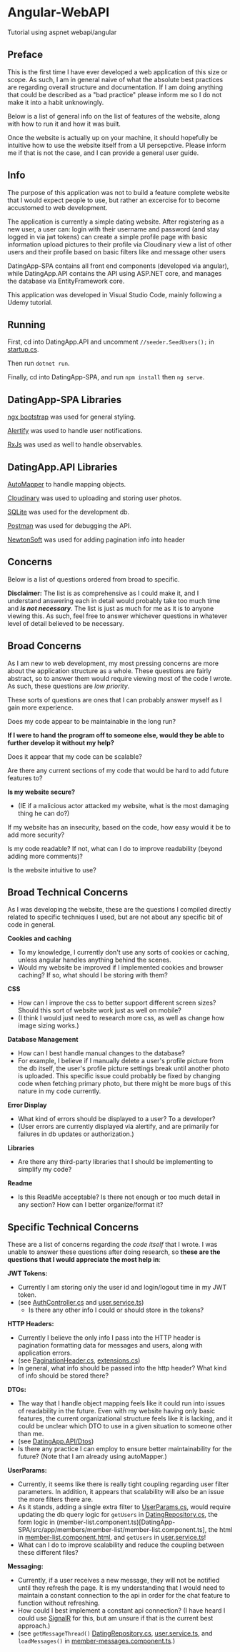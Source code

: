 # Angular-WebAPI
Tutorial using aspnet webapi/angular

## Preface

This is the first time I have ever developed a web application of this size or scope.
As such, I am in general naive of what the absolute best practices are regarding overall structure and documentation.
If I am doing anything that could be described as a "bad practice" please inform me so I do not make it into a habit unknowingly. 

Below is a list of general info on the list of features of the website, along with how to run it and how it was built.

Once the website is actually up on your machine, it should hopefully be intuitive how to use the website itself from a UI persepctive.
Please inform  me if that is not the case, and I can provide a general user guide.

## Info

The purpose of this application was not to build a feature complete website that I would expect people to use, but rather an excercise for to become accustomed to web development.

The application is currently a simple dating website.
After registering as a new user, a user can:
  login with their username and password (and stay logged in via jwt tokens)
  can create a simple profile page with basic information
  upload pictures to their profile via Cloudinary
  view a list of other users and their profile based on basic filters
  like and message other users

DatingApp-SPA contains all front end components (developed via angular), 
while DatingApp.API contains the API using ASP.NET core, and manages the database via EntityFramework core.

This application was developed in Visual Studio Code, mainly following a Udemy tutorial.

## Running

First, cd into DatingApp.API and uncomment `//seeder.SeedUsers();` in [startup.cs](DatingApp.API/Startup.cs). 

Then run `dotnet run`.

Finally, cd into DatingApp-SPA, and run `npm install` then `ng serve`. 

## DatingApp-SPA Libraries

[ngx bootstrap](https://valor-software.com/ngx-bootstrap/#/) was used for general styling.

[Alertify](https://alertifyjs.com/) was used to handle user notifications.

[RxJs](http://reactivex.io/) was used as well to handle observables.

## DatingApp.API Libraries

[AutoMapper](https://automapper.org/) to handle mapping objects.

[Cloudinary](https://cloudinary.com/) was used to uploading and storing user photos.

[SQLite](https://www.sqlite.org/index.html) was used for the development db.

[Postman](https://www.getpostman.com/) was used for debugging the API.

[NewtonSoft](https://www.newtonsoft.com/json) was used for adding pagination info into header

## Concerns
Below is a list of questions ordered from broad to specific. 

**Disclaimer:** The list is as comprehensive as I could make it, and I understand answering each in detail would probably take too much time and **_is not necessary_**. 
The list is just as much for me as it is to anyone viewing this. 
As such, feel free to answer whichever questions in whatever level of detail believed to be necessary.
  
## Broad Concerns

As I am new to web development, my most pressing concerns are more about the application structure as a whole.
These questions are fairly abstract, so to answer them would require viewing most of the code I wrote. 
As such, these questions are *low priority*.


These sorts of questions are ones that I can probably answer myself as I gain more experience.

  Does my code appear to be maintainable in the long run?
  
  **If I were to hand the program off to someone else, would they be able to further develop it without my help?**
  
  Does it appear that my code can be scalable? 
  
  Are there any current sections of my code that would be hard to add future features to?
  
  **Is my website secure?**
  - (IE if a malicious actor attacked my website, what is the most damaging thing he can do?)
  
  If my website has an insecurity, based on the code, how easy would it be to add more security?
 
  Is my code readable? If not, what can I do to improve readability (beyond adding more comments)?
  
  Is the website intuitive to use?
 
## Broad Technical Concerns

As I was developing the website, these are the questions I compiled directly related to specific techniques I used, but are not about any specific bit of code in general.

  **Cookies and caching**
  - To my knowledge, I currently don't use any sorts of cookies or caching, unless angular handles anything behind the scenes.
  - Would my website be improved if I implemented cookies and browser caching? If so, what should I be storing with them?
  
  **CSS**
  - How can I improve the css to better support different screen sizes? Should this sort of website work just as well on mobile?
  - (I think I would just need to research more css, as well as change how image sizing works.)
  
  **Database Management**
  - How can I best handle manual changes to the database?
  - For example, I believe if I manually delete a user's profile picture from the db itself, the user's profile picture settings break until another photo is uploaded. This specific issue could probably be fixed by changing code when fetching primary photo, but there might be more bugs of this nature in my code currently.

  **Error Display**
  - What kind of errors should be displayed to a user? To a developer?
  - (User errors are currently displayed via alertify, and are primarily for failures in db updates or authorization.)
  
  **Libraries**
  - Are there any third-party libraries that I should be implementing to simplify my code?
  
  **Readme**
  - Is this ReadMe acceptable? Is there not enough or too much detail in any section? How can I better organize/format it?

## Specific Technical Concerns

These are a list of concerns regarding the *code itself* that I wrote. I was unable to answer these questions after doing research, so **these are the questions that I would appreciate the most help in**:
  
  **JWT Tokens:**
  - Currently I am storing only the user id and login/logout time in my JWT token.
  - (see [AuthController.cs](DatingApp.API/Controllers/AuthController.cs) and [user.service.ts](DatingApp-SPA/src/app/_services/user.service.ts))
    - Is there any other info I could or should store in the tokens?
  
  **HTTP Headers:**
  - Currently I believe the only info I pass into the HTTP header is pagination formatting data for messages and users, along with application errors.
  - (see [PaginationHeader.cs](DatingApp.API/Helpers/PaginationHeader.cs), [extensions.cs](DatingApp.API/Helpers/Extensions.cs))
  - In general, what info should be passed into the http header? What kind of info should be stored there?
  
  **DTOs:**
  - The way that I handle object mapping feels like it could run into issues of readability in the future. Even with my website having only basic features, the current organizational structure feels like it is lacking, and it could be unclear which DTO to use in a given situation to someone other than me.
  - (see [DatingApp.API/Dtos](DatingApp.API/Dtos))
  - Is there any practice I can employ to ensure better maintainability for the future? (Note that I am already using autoMapper.)
  
  **UserParams:**
  - Currently, it seems like there is really tight coupling regarding user filter parameters. In addition, it appears that scalability will also be an issue the more filters there are. 
  - As it stands, adding a single extra filter to [UserParams.cs](DatingApp.API/Helpers/UserParams.cs), would require updating the db query logic for `getUsers` in [DatingRepository.cs](DatingApp.API/Data/DatingRepository.cs), the form logic in (member-list.component.ts)[DatingApp-SPA/src/app/members/member-list/member-list.component.ts], the html in [member-list.component.html](DatingApp-SPA/src/app/members/member-list/member-list.component.html), and `getUsers` in [user.service.ts](DatingApp-SPA/src/app/_services/user.service.ts)!
  - What can I do to improve scalability and reduce the coupling between these different files?
  
  **Messaging:**
  - Currently, if a user receives a new message, they will not be notified until they refresh the page. It is my understanding that I would need to maintain a constant connection to the api in order for the chat feature to function without refreshing.
  - How could I best implement a constant api connection? (I have heard I could use [SignalR](https://github.com/aspnet/SignalR) for this, but am unsure if that is the current best approach.)
  - (see `getMessageThread()` [DatingRepository.cs](https://github.com/MatthewMerc-Wipro/Angular-WebAPI/blob/master/DatingApp.API/Data/DatingRepository.cs), [user.service.ts](DatingApp-SPA/src/app/_services/user.service.ts), and `loadMessages()` in [member-messages.component.ts](DatingApp-SPA/src/app/members/member-messages/member-messages.component.ts).)
  
  
  
  


